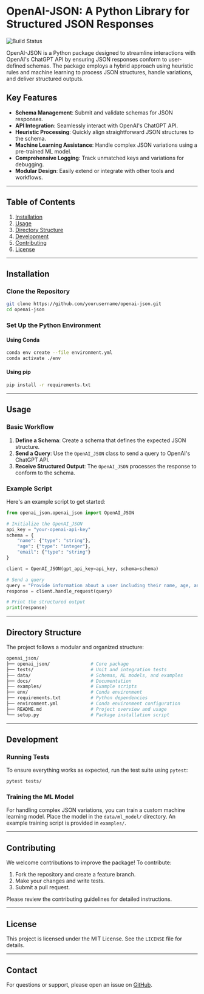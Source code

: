 # OpenAI-JSON: A Python Library for Structured JSON Responses

![Build Status](https://github.com/shanevigil/openai-json/actions/workflows/test-build.yml/badge.svg)

OpenAI-JSON is a Python package designed to streamline interactions with OpenAI's ChatGPT API by ensuring JSON responses conform to user-defined schemas. The package employs a hybrid approach using heuristic rules and machine learning to process JSON structures, handle variations, and deliver structured outputs.

## Key Features

- **Schema Management**: Submit and validate schemas for JSON responses.
- **API Integration**: Seamlessly interact with OpenAI's ChatGPT API.
- **Heuristic Processing**: Quickly align straightforward JSON structures to the schema.
- **Machine Learning Assistance**: Handle complex JSON variations using a pre-trained ML model.
- **Comprehensive Logging**: Track unmatched keys and variations for debugging.
- **Modular Design**: Easily extend or integrate with other tools and workflows.

---

## Table of Contents

1. [Installation](#installation)
2. [Usage](#usage)
3. [Directory Structure](#directory-structure)
4. [Development](#development)
5. [Contributing](#contributing)
6. [License](#license)

---

## Installation

### Clone the Repository

```bash
git clone https://github.com/yourusername/openai-json.git
cd openai-json
```

### Set Up the Python Environment

#### Using Conda

```bash
conda env create --file environment.yml
conda activate ./env
```

#### Using pip

```bash
pip install -r requirements.txt
```

---

## Usage

### Basic Workflow

1. **Define a Schema**: Create a schema that defines the expected JSON structure.
2. **Send a Query**: Use the `OpenAI_JSON` class to send a query to OpenAI's ChatGPT API.
3. **Receive Structured Output**: The `OpenAI_JSON` processes the response to conform to the schema.

### Example Script

Here's an example script to get started:

```python
from openai_json.openai_json import OpenAI_JSON

# Initialize the OpenAI_JSON
api_key = "your-openai-api-key"
schema = {
    "name": {"type": "string"},
    "age": {"type": "integer"},
    "email": {"type": "string"}
}

client = OpenAI_JSON(gpt_api_key=api_key, schema=schema)

# Send a query
query = "Provide information about a user including their name, age, and email."
response = client.handle_request(query)

# Print the structured output
print(response)
```

---

## Directory Structure

The project follows a modular and organized structure:

```bash
openai_json/
├── openai_json/               # Core package
├── tests/                     # Unit and integration tests
├── data/                      # Schemas, ML models, and examples
├── docs/                      # Documentation
├── examples/                  # Example scripts
├── env/                       # Conda environment
├── requirements.txt           # Python dependencies
├── environment.yml            # Conda environment configuration
├── README.md                  # Project overview and usage
└── setup.py                   # Package installation script
```

---

## Development

### Running Tests

To ensure everything works as expected, run the test suite using `pytest`:

```bash
pytest tests/
```

### Training the ML Model

For handling complex JSON variations, you can train a custom machine learning model. Place the model in the `data/ml_model/` directory. An example training script is provided in `examples/`.

---

## Contributing

We welcome contributions to improve the package! To contribute:

1. Fork the repository and create a feature branch.
2. Make your changes and write tests.
3. Submit a pull request.

Please review the contributing guidelines for detailed instructions.

---

## License

This project is licensed under the MIT License. See the `LICENSE` file for details.

---

## Contact

For questions or support, please open an issue on [GitHub](https://github.com/yourusername/openai-json).


